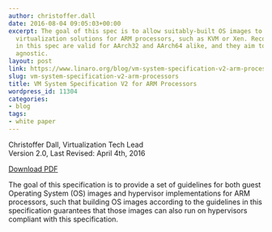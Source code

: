 ```yaml
---
author: christoffer.dall
date: 2016-08-04 09:05:03+00:00
excerpt: The goal of this spec is to allow suitably-built OS images to run on all
  virtualization solutions for ARM processors, such as KVM or Xen. Recommendations
  in this spec are valid for AArch32 and AArch64 alike, and they aim to be hypervisor
  agnostic.
layout: post
link: https://www.linaro.org/blog/vm-system-specification-v2-arm-processors/
slug: vm-system-specification-v2-arm-processors
title: VM System Specification V2 for ARM Processors
wordpress_id: 11304
categories:
- blog
tags:
- white paper
---
```

Christoffer Dall, Virtualization Tech Lead
Version 2.0, Last Revised: April 4th, 2016

[Download PDF](http://www.linaro.org/app/resources/WhitePaper/VMSystemSpecificationForARM-v2.0.pdf)

The goal of this specification is to provide a set of guidelines for both guest Operating System (OS) images and hypervisor implementations for ARM processors, such that building OS images according to the guidelines in this specification guarantees that those images can also run on hypervisors compliant with this specification.
